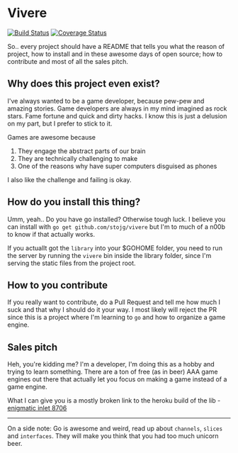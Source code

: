 # Vivere

[![Build Status](https://drone.io/github.com/stojg/vivere/status.png)](https://drone.io/github.com/stojg/vivere/latest)
[![Coverage Status](https://coveralls.io/repos/stojg/vivere/badge.png?branch=master)](https://coveralls.io/r/stojg/vivere?branch=master)

So.. every project should have a README that tells you what the reason of project, how to
install and in these awesome days of open source; how to contribute and most of all the sales pitch.

## Why does this project even exist?

I've always wanted to be a game developer, because pew-pew and amazing stories. Game developers are
always in my mind imagined as rock stars. Fame fortune and quick and dirty hacks. I know this is
just a delusion on my part, but I prefer to stick to it.

Games are awesome because

1.  They engage the abstract parts of our brain
2.  They are technically challenging to make
3.  One of the reasons why have super computers disguised as phones

I also like the challenge and failing is okay.

## How do you install this thing?

Umm, yeah.. Do you have go installed? Otherwise tough luck. I believe you can install with
`go get github.com/stojg/vivere` but I'm to much of a n00b to know if that actually works.

 If you actuallt got the `library` into your $GOHOME folder, you need to run the server by running the `vivere` bin
 inside the library folder, since I'm serving the static files from the project root.

## How to you contribute

If you really want to contribute, do a Pull Request and tell me how much
I suck and that why I should do it your way. I most likely will reject the PR since this
is a project where I'm learning to `go` and how to organize a game engine.

## Sales pitch

Heh, you're kidding me? I'm a developer, I'm doing this as a hobby and trying to learn something.
There are a ton of free (as in beer) AAA game engines out there that actually let you focus on making a game instead
of a game engine.

What I can give you is a mostly broken link to the heroku build of the lib - [enigmatic inlet 8706](enigmatic-inlet-8706.herokuapp.com)

------

On a side note: Go is awesome and weird, read up about `channels`, `slices` and `interfaces`. They will
make you think that you had too much unicorn beer.
